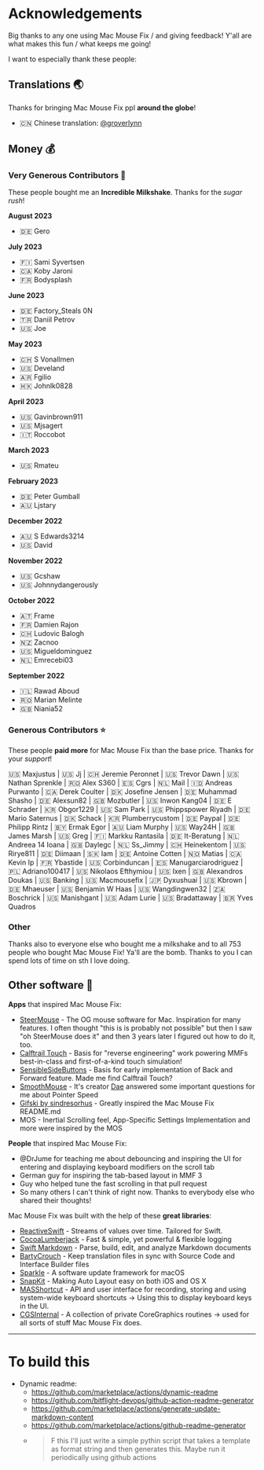 # Acknowledgements

Big thanks to any one using Mac Mouse Fix / and giving feedback! Y'all are what makes this fun / what keeps me going!

I want to especially thank these people:

## Translations 🌏

Thanks for bringing Mac Mouse Fix ppl **around the globe**!

- 🇨🇳 Chinese translation: [@groverlynn](https://github.com/groverlynn)

## Money 💰


### Very Generous Contributors 🚀

These people bought me an **Incredible Milkshake**. Thanks for the _sugar rush_! 

__August 2023__

- 🇩🇪 Gero

__July 2023__

- 🇫🇮 Sami Syvertsen
- 🇨🇦 Koby Jaroni
- 🇫🇷 Bodysplash

__June 2023__

- 🇩🇪 Factory_Steals 0N
- 🇹🇷 Daniil Petrov
- 🇺🇸 Joe

__May 2023__

- 🇨🇭 S Vonallmen
- 🇺🇸 Develand
- 🇦🇷 Fgilio
- 🇭🇰 Johnlk0828

__April 2023__

- 🇺🇸 Gavinbrown911
- 🇺🇸 Mjsagert
- 🇮🇹 Roccobot

__March 2023__

- 🇺🇸 Rmateu

__February 2023__

- 🇩🇪 Peter Gumball
- 🇦🇺 Ljstary

__December 2022__

- 🇦🇺 S Edwards3214
- 🇺🇸 David

__November 2022__

- 🇺🇸 Gcshaw
- 🇺🇸 Johnnydangerously

__October 2022__

- 🇦🇹 Frame
- 🇫🇷 Damien Rajon
- 🇨🇭 Ludovic Balogh
- 🇳🇿 Zacnoo
- 🇺🇸 Migueldominguez
- 🇳🇱 Emrecebi03

__September 2022__

- 🇮🇱 Rawad Aboud
- 🇷🇴 Marian Melinte
- 🇬🇧 Niania52

### Generous Contributors ⭐️

These people **paid more** for Mac Mouse Fix than the base price. Thanks for your _support_!

🇺🇸 Maxjustus | 🇺🇸 Jj | 🇨🇭 Jeremie Peronnet | 🇺🇸 Trevor Dawn | 🇺🇸 Nathan Sprenkle | 🇷🇴 Alex S360 | 🇪🇸 Cgrs | 🇳🇱 Mail | 🇮🇩 Andreas Purwanto | 🇨🇦 Derek Coulter | 🇩🇰 Josefine Jensen | 🇩🇪 Muhammad Shasho | 🇩🇪 Alexsun82 | 🇬🇧 Mozbutler | 🇺🇸 Inwon Kang04 | 🇩🇪 E Schrader | 🇰🇷 Obgor1229 | 🇺🇸 Sam Park | 🇺🇸 Phippspower Riyadh | 🇩🇪 Mario Saternus | 🇩🇰 Schack | 🇰🇷 Plumberrycustom | 🇩🇪 Paypal | 🇩🇪 Philipp Rintz | 🇧🇾 Ermak Egor | 🇦🇺 Liam Murphy | 🇺🇸 Way24H | 🇬🇧 James Marsh | 🇺🇸 Greg | 🇫🇮 Markku Rantasila | 🇩🇪 It-Beratung | 🇳🇱 Andreea 14 Ioana | 🇬🇧 Daylegc | 🇳🇱 Ss_Jimmy | 🇨🇭 Heinekentom | 🇺🇸 Rirye811 | 🇩🇪 Diimaan | 🇸🇰 Iam | 🇩🇪 Antoine Cotten | 🇳🇴 Matias | 🇨🇦 Kevin Ip | 🇫🇷 Ybastide | 🇺🇸 Corbinduncan | 🇪🇸 Manugarciarodriguez | 🇵🇱 Adriano100417 | 🇺🇸 Nikolaos Efthymiou | 🇺🇸 Ixen | 🇬🇧 Alexandros Doukas | 🇺🇸 Banking | 🇺🇸 Macmousefix | 🇯🇵 Dyxushuai | 🇺🇸 Kbrown | 🇩🇪 Mhaeuser | 🇺🇸 Benjamin W Haas | 🇺🇸 Wangdingwen32 | 🇿🇦 Boschrick | 🇺🇸 Manishgant | 🇺🇸 Adam Lurie | 🇺🇸 Bradattaway | 🇧🇷 Yves Quadros

### Other

Thanks also to everyone else who bought me a milkshake and to all 753 people who bought Mac Mouse Fix! Ya'll are the bomb. Thanks to you I can spend lots of time on sth I love doing.

## Other software 👾

__Apps__ that inspired Mac Mouse Fix:

- [SteerMouse](https://plentycom.jp/en/steermouse/index.html) - The OG mouse software for Mac. Inspiration for many features. I often thought "this is is probably not possible" but then I saw "oh SteerMouse does it" and then 3 years later I figured out how to do it, too.
- [Calftrail Touch](https://github.com/calftrail/Touch) - Basis for "reverse engineering" work powering MMFs best-in-class and first-of-a-kind touch simulation!
- [SensibleSideButtons](https://github.com/archagon/sensible-side-buttons) - Basis for early implementation of Back and Forward feature. Made me find Calftrail Touch?
- [SmoothMouse](https://smoothmouse.com/) - It's creator [Dae](https://dae.me/) answered some important questions for me about Pointer Speed 
- [Gifski by sindresorhus](https://github.com/sindresorhus/Gifski) - Greatly inspired the Mac Mouse Fix README.md
- MOS - Inertial Scrolling feel, App-Specific Settings Implementation and more were inspired by the MOS

__People__ that inspired Mac Mouse Fix:

- @DrJume for teaching me about debouncing and inspiring the UI for entering and displaying keyboard modifiers on the scroll tab
- German guy for inspiring the tab-based layout in MMF 3
- Guy who helped tune the fast scrolling in that pull request
- So many others I can't think of right now. Thanks to everybody else who shared their thoughts!

Mac Mouse Fix was built with the help of these **great libraries**:

- [ReactiveSwift](https://github.com/ReactiveCocoa/ReactiveSwift) - Streams of values over time. Tailored for Swift.
- [CocoaLumberjack](https://github.com/CocoaLumberjack/CocoaLumberjack) - Fast & simple, yet powerful & flexible logging
- [Swift Markdown](https://github.com/apple/swift-markdown) - Parse, build, edit, and analyze Markdown documents
- [BartyCrouch](https://github.com/FlineDev/BartyCrouch) - Keep translation files in sync with Source Code and Interface Builder files
- [Sparkle](https://github.com/sparkle-project/Sparkle) - A software update framework for macOS
- [SnapKit](https://github.com/SnapKit/SnapKit) - Making Auto Layout easy on both iOS and OS X
- [MASShortcut](https://github.com/shpakovski/MASShortcut) - API and user interface for recording, storing and using system-wide keyboard shortcuts -> Using this to display keyboard keys in the UI.
- [CGSInternal](https://github.com/NUIKit/CGSInternal) - A collection of private CoreGraphics routines -> used for all sorts of stuff Mac Mouse Fix does.

---

# To build this

- Dynamic readme: 
  - https://github.com/marketplace/actions/dynamic-readme
  - https://github.com/bitflight-devops/github-action-readme-generator
  - https://github.com/marketplace/actions/generate-update-markdown-content
  - https://github.com/marketplace/actions/github-readme-generator
  - > F this I'll just write a simple pythin script that takes a template as format string and then generates this. Maybe run it periodically using github actions
